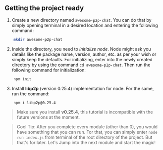 ## Getting the project ready

1. Create a new directory named `awesome-p2p-chat`. You can do that by simply opening terminal in a desired location and entering the following command: 
```bash
    mkdir awesome-p2p-chat
```
2. Inside the directory, you need to _initialize node_. Node might ask you details like the package name, version, author, etc. as per your wish or simply keep the defaults. For initializing, enter into the newly created directory by using the command `cd awesome-p2p-chat`. Then run the following command for initialization:

```bash
    npm init
```

3. Install **libp2p** (version 0.25.4) implementation for node. For the same, run the command:
```bash
    npm i libp2p@0.25.4
```

> Make sure you install **v0.25.4**, this tutorial is incompatible with the future versions at the moment.


> Cool Tip: After you complete every module (other than 0), you would have something that you can run. For that, you can simply enter `node run index.js` from terminal of the root directory of the project. But that's for later. Let's Jump into the next module and start the magic!